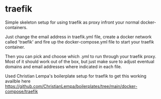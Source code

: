 # traefik

Simple skeleton setup for using traefik as proxy infront your normal docker-containers. 

Just change the email address in traefik.yml file, create a docker network called 'traefik' and fire up the docker-compose.yml file to start your traefik container.

Then you can pick and choose which .yml to run through your traefik proxy. Most of it should work out of the box, but just make sure to adjust eventual domains and email addresses where indicated in each file.

Used Christian Lempa's boilerplate setup for traefik to get this working availble here
https://github.com/ChristianLempa/boilerplates/tree/main/docker-compose/traefik
